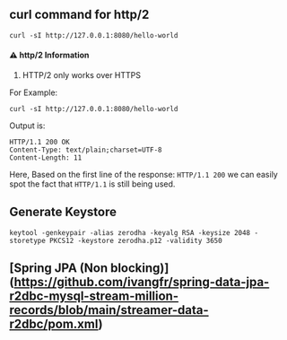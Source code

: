 ## curl command for http/2

```
curl -sI http://127.0.0.1:8080/hello-world
```

#### :warning: http/2 Information
1. HTTP/2 only works over HTTPS

For Example: <br/>

```
curl -sI http://127.0.0.1:8080/hello-world
```


Output is:<br/>

```
HTTP/1.1 200 OK
Content-Type: text/plain;charset=UTF-8
Content-Length: 11
```

Here, Based on the first line of the response: ```HTTP/1.1 200``` 
we can easily spot the fact that ```HTTP/1.1``` is still being used.


## Generate Keystore
```
keytool -genkeypair -alias zerodha -keyalg RSA -keysize 2048 -storetype PKCS12 -keystore zerodha.p12 -validity 3650
```

## [Spring JPA (Non blocking)] (https://github.com/ivangfr/spring-data-jpa-r2dbc-mysql-stream-million-records/blob/main/streamer-data-r2dbc/pom.xml)